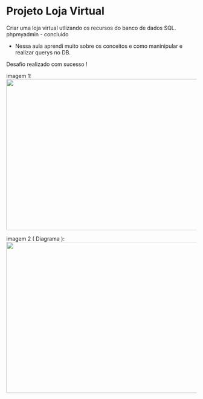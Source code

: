 # Projeto Loja Virtual

Criar uma loja virtual utlizando os recursos do banco de dados SQL.
phpmyadmin - concluido

* Nessa aula aprendi muito sobre os conceitos e como maninipular e realizar querys no DB.

Desafio realizado com sucesso !

imagem 1:
<img src="https://uploaddeimagens.com.br/images/003/564/295/original/sql.png?1638378607" width="900px" height="400">

imagem 2 ( Diagrama ):
<img src="https://uploaddeimagens.com.br/images/003/564/304/original/diagrama.png?1638378820" width="900px" height="400">
